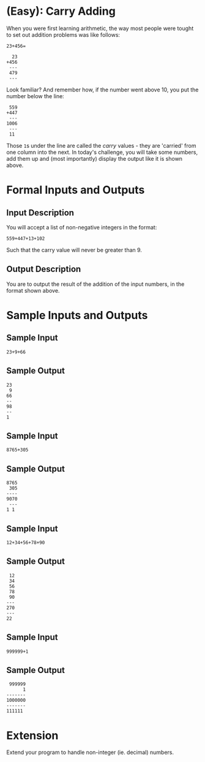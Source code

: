 # [](#EasyIcon) **(Easy)**: Carry Adding

When you were first learning arithmetic, the way most people were tought to set out addition problems was like follows:

    23+456=
    
      23
    +456
     ---
     479
     ---

Look familiar? And remember how, if the number went above 10, you put the number below the line:

     559
    +447
     ---
    1006
     ---
     11

Those `1`s under the line are called the *carry* values - they are 'carried' from one column into the next. In today's challenge, you will take some numbers, add them up and (most importantly) display the output like it is shown above.

# Formal Inputs and Outputs

## Input Description

You will accept a list of non-negative integers in the format:

    559+447+13+102

Such that the carry value will never be greater than 9.

## Output Description

You are to output the result of the addition of the input numbers, in the format shown above.

# Sample Inputs and Outputs

## Sample Input

    23+9+66

## Sample Output

    23
     9
    66
    --
    98
    --
    1

## Sample Input

    8765+305

## Sample Output

    8765
     305
    ----
    9070
     ---
    1 1

## Sample Input

    12+34+56+78+90

## Sample Output

     12
     34
     56
     78
     90
    ---
    270
    ---
    22

## Sample Input

    999999+1

## Sample Output

     999999
          1
    -------
    1000000
    -------
    111111

# Extension

Extend your program to handle non-integer (ie. decimal) numbers.